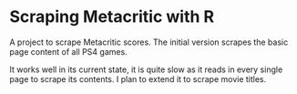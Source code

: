 # Scraping Metacritic with R

A project to scrape Metacritic scores.
The initial version scrapes the basic page content of all PS4 games.

It works well in its current state, it is quite slow as it reads in every single page to scrape its contents. 
I plan to extend it to scrape movie titles.
